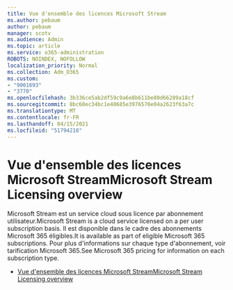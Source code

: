 ```yaml
---
title: Vue d'ensemble des licences Microsoft Stream
ms.author: pebaum
author: pebaum
manager: scotv
ms.audience: Admin
ms.topic: article
ms.service: o365-administration
ROBOTS: NOINDEX, NOFOLLOW
localization_priority: Normal
ms.collection: Adm_O365
ms.custom:
- "9001693"
- "3770"
ms.openlocfilehash: 3b336ce5ab2df59c9a6e8b611be80d66289a18cf
ms.sourcegitcommit: 8bc60ec34bc1e40685e3976576e04a2623f63a7c
ms.translationtype: MT
ms.contentlocale: fr-FR
ms.lasthandoff: 04/15/2021
ms.locfileid: "51794218"
---
```

# <a name="microsoft-stream-licensing-overview"></a><span data-ttu-id="a9bfe-102">Vue d'ensemble des licences Microsoft Stream</span><span class="sxs-lookup"><span data-stu-id="a9bfe-102">Microsoft Stream Licensing overview</span></span>

<span data-ttu-id="a9bfe-103">Microsoft Stream est un service cloud sous licence par abonnement utilisateur.</span><span class="sxs-lookup"><span data-stu-id="a9bfe-103">Microsoft Stream is a cloud service licensed on a per user subscription basis.</span></span> <span data-ttu-id="a9bfe-104">Il est disponible dans le cadre des abonnements Microsoft 365 éligibles.</span><span class="sxs-lookup"><span data-stu-id="a9bfe-104">It is available as part of eligible Microsoft 365 subscriptions.</span></span> <span data-ttu-id="a9bfe-105">Pour plus d'informations sur chaque type d'abonnement, voir tarification Microsoft 365.</span><span class="sxs-lookup"><span data-stu-id="a9bfe-105">See Microsoft 365 pricing for information on each subscription type.</span></span>

- [<span data-ttu-id="a9bfe-106">Vue d'ensemble des licences Microsoft Stream</span><span class="sxs-lookup"><span data-stu-id="a9bfe-106">Microsoft Stream Licensing overview</span></span>](https://docs.microsoft.com/stream/license-overview)